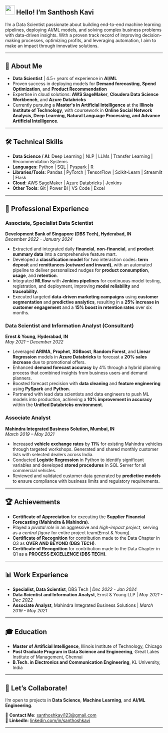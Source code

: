 ## <img src="https://raw.githubusercontent.com/MartinHeinz/MartinHeinz/master/wave.gif" width="30px"> Hello! I’m Santhosh Kavi
I’m a Data Scientist passionate about building end-to-end machine learning pipelines, deploying AI/ML models, and solving complex business problems with data-driven insights. With a proven track record of improving decision-making processes, optimizing profits, and leveraging automation, I aim to make an impact through innovative solutions.

---

## 🚀 **About Me**
- **Data Scientist** | 4.5+ years of experience in **AI/ML**
- Proven success in deploying models for **Demand forecasting**, **Spend Optimization**, and **Product Recommendation**
- Expertise in cloud solutions: **AWS SageMaker**, **Cloudera Data Science Workbench**, and **Azure Databricks**
- Currently pursuing a **Master's in Artificial Intelligence** at the **Illinois Institute of Technology**, with coursework in **Online Social Network Analysis, Deep Learning, Natural Language Processing, and Advance Artificial Intelligence**.

---

## 🛠️ **Technical Skills**
- **Data Science / AI**: Deep Learning | NLP | LLMs | Transfer Learning | Recommendation Systems 
- **Languages**: Python | SQL | Pyspark | R
- **Libraries/Tools**: Pandas | PyTorch | TensorFlow | Scikit-Learn | Streamlit | Flask 
- **Cloud**: AWS SageMaker | Azure Databricks | Jenkins
- **Other Tools**: Git | Power BI | VS Code | Excel

---

## 💼 **Professional Experience**

### **Associate, Specialist Data Scientist**  
**Development Bank of Singapore (DBS Tech), Hyderabad, IN**  
*December 2022 – January 2024*  
- Extracted and integrated daily **financial**, **non-financial**, and **product summary data** into a comprehensive feature mart.  
- Developed a **classification model** for two interaction codes: **term deposit** and **remittances (outward and inward)**, with an automated pipeline to deliver personalized nudges for **product consumption**, **usage**, and **retention**.  
- Integrated **MLflow** with **Jenkins pipelines** for continuous model testing, registration, and deployment, improving **model reliability** and **traceability**.  
- Executed targeted **data-driven marketing campaigns** using **customer segmentation** and **predictive analytics**, resulting in a **25% increase in customer engagement** and a **15% boost in retention rates** over six months.  

### **Data Scientist and Information Analyst (Consultant)**  
**Ernst & Young, Hyderabad, IN**  
*May 2021 – December 2022*  
- Leveraged **ARIMA**, **Prophet**, **XGBoost**, **Random Forest**, and **Linear Regression** models in **Azure Databricks** to forecast a **20% sales increase** due to promotional offers.  
- Enhanced **demand forecast accuracy** by 4% through a hybrid planning process that combined insights from business users and demand planners.  
- Boosted forecast precision with **data cleaning** and **feature engineering** using **PySpark** and **Python**.  
- Partnered with lead data scientists and data engineers to push ML models into production, achieving a **10% improvement in accuracy** within the **Unified Databricks environment**.  

### **Associate Analyst**  
**Mahindra Integrated Business Solution, Mumbai, IN**  
*March 2019 – May 2021*  
- Increased **vehicle exchange rates** by **11%** for existing Mahindra vehicles through targeted workshops. Generated and shared monthly customer lists with selected dealers across India.  
- Conducted **Logistic Regression** in Python to identify significant variables and developed **stored procedures** in SQL Server for all commercial vehicles.  
- Reviewed and validated customer data generated by **predictive models** to ensure compliance with business limits and regulatory requirements.  

---

## 🏆 **Achievements**
- **Certificate of Appreciation** for executing the **Supplier Financial Forecasting (Mahindra & Mahindra)**.
- Played a *pivotal role* in an aggressive and *high-impact project*, serving as a *central figure* for entire project team(Ernst & Young).
- **Certificate of Recognition** for contribution made to the Data Chapter in Q3 as **OVER AND BEYOND (DBS TECH)**.
- **Certificate of Recognition** for contribution made to the Data Chapter in Q1 as a **PROCESS EXCELLENCE (DBS TECH)**.


---

## 📊 **Work Experience**
- **Specialist, Data Scientist**, DBS Tech | *Dec 2022 - Jan 2024*
- **Data Scientist and Information Analyst**, Ernst & Young LLP | *May 2021 - Dec 2022*
- **Associate Analyst**, Mahindra Integrated Business Solutions | *March 2019 - May 2021*

---

## 🎓 **Education**
- **Master of Artificial Intelligence**, Illinois Institute of Technology, Chicago
- **Post Graduate Program in Data Science and Engineering**, Great Lakes Institute of Management, Chennai
- **B.Tech. in Electronics and Communication Engineering**, KL University, India

---

## 🌟 **Let’s Collaborate!**
I’m open to projects in **Data Science**, **Machine Learning**, and **AI/ML Engineering**. 

📧 **Contact Me**: [santhoshkavi123@gmail.com](mailto:santhoshkavi123@gmail.com)  
🔗 **LinkedIn**: [linkedin.com/in/santhoshkavi](https://www.linkedin.com/in/santhosh-k-188337165)

---

</details> 

  


